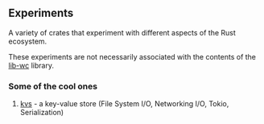 ## Experiments

A variety of crates that experiment with different aspects of the Rust ecosystem.

These experiments are not necessarily associated with the contents of the [lib-wc](../) library.

### Some of the cool ones

1. [kvs](./kvs/) - a key-value store (File System I/O, Networking I/O, Tokio, Serialization)